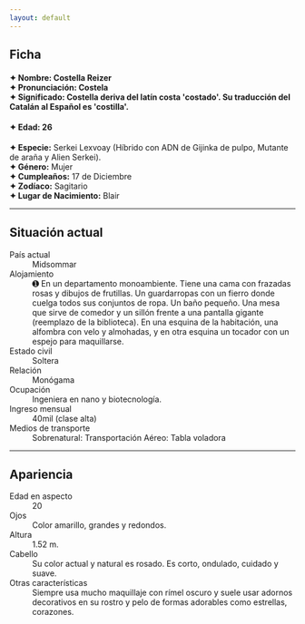 ```yaml
---
layout: default
---
```

## Ficha

#### **✦ Nombre:** Costella Reizer <br> **✦ Pronunciación:** Costela <br> **✦ Significado:** Costella deriva del latín costa 'costado'. Su traducción del Catalán al Español es 'costilla'.
#### **✦ Edad:** 26 <br>
**✦ Especie:** Serkei Lexvoay (Híbrido con ADN de Gijinka de pulpo, Mutante de araña y Alien Serkei). <br>
**✦ Género:** Mujer <br>
**✦ Cumpleaños:** 17 de Diciembre <br>
**✦ Zodíaco:** Sagitario <br>
**✦ Lugar de Nacimiento:** Blair

* * *

## Situación actual

<dt>País actual</dt>  <dd>Midsommar</dd>
<dt>Alojamiento</dt>  <dd>➊ En un departamento monoambiente. Tiene una cama con frazadas rosas y dibujos de frutillas. Un guardarropas con un fierro donde cuelga todos sus conjuntos de ropa. Un baño pequeño. Una mesa que sirve de comedor y un sillón frente a una pantalla gigante (reemplazo de la biblioteca). En una esquina de la habitación, una alfombra con velo y almohadas, y en otra esquina un tocador con un espejo para maquillarse. </dd>
<dt>Estado civil</dt>  <dd>Soltera</dd>
<dt>Relación</dt>  <dd>Monógama</dd>
<dt>Ocupación</dt>  <dd>Ingeniera en nano y biotecnología.</dd>
<dt>Ingreso mensual</dt>  <dd>40mil (clase alta)</dd>
<dt>Medios de transporte</dt> 
<dd>Sobrenatural: Transportación 
Aéreo: Tabla voladora </dd>


* * *

## Apariencia

<dt>Edad en aspecto</dt> 
<dd>20</dd>
<dt>Ojos</dt>  <dd>Color amarillo, grandes y redondos. </dd>
<dt>Altura</dt>  <dd>1.52 m.</dd>
<dt>Cabello</dt>  <dd>Su color actual y natural es rosado. Es corto, ondulado, cuidado y suave. </dd>
<dt>Otras características</dt> <dd>Siempre usa mucho maquillaje con rímel oscuro y suele usar adornos decorativos en su rostro y pelo de formas adorables como estrellas, corazones.
</dd>
